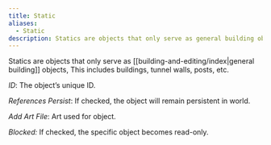 ```yaml
---
title: Static
aliases:
  - Static
description: Statics are objects that only serve as general building objects, This includes buildings, tunnel walls, posts, etc.
---
```

Statics are objects that only serve as [[building-and-editing/index|general building]] objects, This includes buildings, tunnel walls, posts, etc.

_ID_: The object’s unique ID.

_References Persist_: If checked, the object will remain persistent in world.

_Add Art File_: Art used for object.

_Blocked:_ If checked, the specific object becomes read-only.
